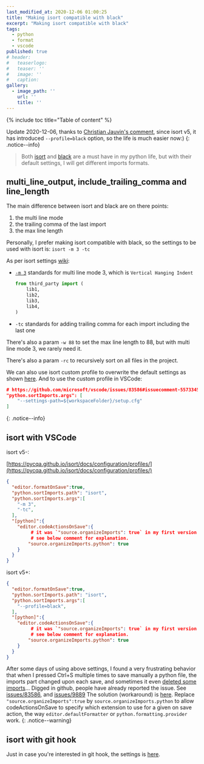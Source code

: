 ```yaml
---
last_modified_at: 2020-12-06 01:00:25
title: "Making isort compatible with black"
excerpt: "Making isort compatible with black"
tags:
  - python
  - format
  - vscode
published: true
# header:
#   teaserlogo:
#   teaser: ''
#   image: ''
#   caption:
gallery:
  - image_path: ''
    url: ''
    title: ''
---
```


{% include toc title="Table of content" %}

Update 2020-12-06, thanks to [Christian Jauvin's comment](https://www.copdips.com/2020/04/making-isort-compatible-with-black.html#comment-5178374085), since isort v5, it has introduced `--profile=black` option, so the life is much easier now:)
{: .notice--info}

> Both [isort](https://github.com/timothycrosley/isort) and [black](https://github.com/psf/black) are a must have in my python life, but with their default settings, I will get different imports formats.

## multi_line_output, include_trailing_comma and line_length

The main difference between isort and black are on there points:

1. the multi line mode
2. the trailing comma of the last import
3. the max line length

Personally, I prefer making isort compatible with black, so the settings to be used with isort is: `isort -m 3 -tc`

As per isort settings [wiki](https://github.com/timothycrosley/isort/wiki/isort-Settings):


- [`-m 3`](https://github.com/timothycrosley/isort#multi-line-output-modes) standards for multi line mode 3, which is `Vertical Hanging Indent`

  ```python
  from third_party import (
      lib1,
      lib2,
      lib3,
      lib4,
  )
  ```

- `-tc` standards for adding trailing comma for each import including the last one

There's also a param `-w 88` to set the max line length to 88, but with multi line mode 3, we rarely need it.

There's also a param `-rc` to recursively sort on all files in the project.

We can also use isort custom profile to overwrite the default settings as shown [here](https://github.com/timothycrosley/isort#configuring-isort). And to use the custom profile in VSCode:
```json
# https://github.com/microsoft/vscode/issues/83586#issuecomment-557334564
"python.sortImports.args": [
    "--settings-path=${workspaceFolder}/setup.cfg"
]
```
{: .notice--info}

## isort with VSCode

isort v5-:

[https://pycqa.github.io/isort/docs/configuration/profiles/](https://pycqa.github.io/isort/docs/configuration/profiles/)

```json
{
  "editor.formatOnSave":true,
  "python.sortImports.path": "isort",
  "python.sortImports.args":[
    "-m 3",
    "-tc",
  ],
  "[python]":{
    "editor.codeActionsOnSave":{
         # it was `"source.organizeImports": true` in my first version of this post,
         # see below comment for explanation.
        "source.organizeImports.python": true
    }
  }
}
```

isort v5+:

```json
{
  "editor.formatOnSave":true,
  "python.sortImports.path": "isort",
  "python.sortImports.args":[
    "--profile=black",
  ],
  "[python]":{
    "editor.codeActionsOnSave":{
         # it was `"source.organizeImports": true` in my first version of this post,
         # see below comment for explanation.
        "source.organizeImports.python": true
    }
  }
}
```

After some days of using above settings, I found a very frustrating behavior that when I pressed Ctrl+S multiple times to save manually a python file, the imports part changed upon each save, and sometimes it even [deleted some imports](https://github.com/microsoft/vscode/issues/83586#issuecomment-607497052)...
Digged in github, people have already reported the issue. See [issues/83586](https://github.com/microsoft/vscode/issues/83586), and [issues/9889](https://github.com/microsoft/vscode-python/issues/9889)
The solution (workaround) is [here](https://github.com/microsoft/vscode/issues/90221#issuecomment-583664840). Replace `"source.organizeImports":true` by `source.organizeImports.python` to allow codeActionsOnSave to specify which extension to use for a given on save action, the way `editor.defaultFormatter` or `python.formatting.provider` work.
{: .notice--warning}

## isort with git hook

Just in case you're interested in git hook, the settings is [here](https://github.com/timothycrosley/isort#git-hook).
